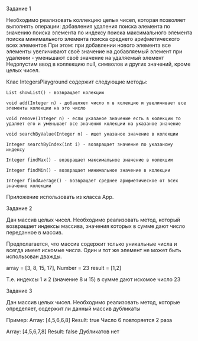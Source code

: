 Задание 1
 
Необходимо реализовать коллекцию целых чисел, которая позволяет выполнять операции:
	добавления
	удаления
	поиска элемента по значению
	поиска элемента по индексу
	поиска максимального элемента
	поиска минимального элемента
	поиска среднего арифметического всех элементов
При этом:
	при добавлении нового элемента все элементы увеличивают своё значение на добавляемый элемент
	при удалении - уменьшают своё значение на удаляемый элемент
	Недопустим ввод в коллекцию null, символов и других значений, кроме целых чисел.

Клас IntegersPlayground содержит следующие методы:

	List showList() - возвращает колекцию 
	
	void add(Integer n) - добавляет число n в колекцию и увеличивает все элементы колекции на это число
	
	void remove(Integer n) - если указаное значение есть в колекции то удаляет его и уменьшает все значения колекции на указаное значение
	
	void searchByValue(Integer n) - ищет указаное значение в колекции
	
	Integer searchByIndex(int i) - возвращает значение по указаному индексу
	
	Integer findMax() - возвращает максимальное значение в колекции
	
	Integer findMin() - возвращает минимальное значение в колекции
	
	Integer findAverage() - возвращает среднее арифметическое от всех значение колекции 
	
	

Приложение использовать из класса App.



Задание 2

Дан массив целых чисел. Необходимо реализовать метод, который возвращает индексы массива, значения которых в сумме дают число переданное в массив.

Предполагается, что массив содержит только уникальные числа и всегда имеет искомые числа.
Один и тот же элемент не может быть использован дважды.

array = [3, 8, 15, 17], Number = 23
result = [1,2]

Т.е. индексы 1 и 2 (значение 8 и 15) в сумме дают искомое число 23



Задание 3

Дан массив целых чисел.
Необходимо реализовать метод, которые определяет, содержит ли данный массив дубликаты

Пример:
Array: [4,5,6,6,8]
Result: true
Число 6 повторяется 2 раза

Array: [4,5,6,7,8]
Result: false
Дубликатов нет
